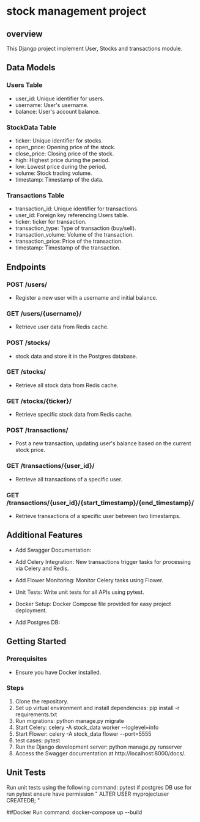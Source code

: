 # stock management project

## overview 
This Djangp project implement User, Stocks and transactions module.


## Data Models

### Users Table
- user_id: Unique identifier for users.
- username: User's username.
- balance: User's account balance.

### StockData Table
- ticker: Unique identifier for stocks.
- open_price: Opening price of the stock.
- close_price: Closing price of the stock.
- high: Highest price during the period.
- low: Lowest price during the period.
- volume: Stock trading volume.
- timestamp: Timestamp of the data.

### Transactions Table
- transaction_id: Unique identifier for transactions.
- user_id: Foreign key referencing Users table.
- ticker: ticker for transaction.
- transaction_type: Type of transaction (buy/sell).
- transaction_volume: Volume of the transaction.
- transaction_price: Price of the transaction.
- timestamp: Timestamp of the transaction.

## Endpoints

### POST /users/
- Register a new user with a username and initial balance.

### GET /users/{username}/
- Retrieve user data from Redis cache.

### POST /stocks/
- stock data and store it in the Postgres database.

### GET /stocks/
- Retrieve all stock data from Redis cache.

### GET /stocks/{ticker}/
- Retrieve specific stock data from Redis cache.

### POST /transactions/
- Post a new transaction, updating user's balance based on the current stock price.

### GET /transactions/{user_id}/
- Retrieve all transactions of a specific user.

### GET /transactions/{user_id}/{start_timestamp}/{end_timestamp}/
- Retrieve transactions of a specific user between two timestamps.

## Additional Features

- Add Swagger Documentation:

- Add Celery Integration: New transactions trigger tasks for processing via Celery and Redis.

- Add Flower Monitoring: Monitor Celery tasks using Flower.

- Unit Tests: Write unit tests for all APIs using pytest.

- Docker Setup: Docker Compose file provided for easy project deployment.
- Add Postgres DB:

## Getting Started

### Prerequisites
- Ensure you have Docker installed.

### Steps
1. Clone the repository.
2. Set up virtual environment and install dependencies: pip install -r requirements.txt
3. Run migrations: python manage.py migrate
4. Start Celery: celery -A stock_data worker --loglevel=info
5. Start Flower: celery -A stock_data flower --port=5555
7. test cases: pytest  
8. Run the Django development server: python manage.py runserver
9. Access the Swagger documentation at http://localhost:8000/docs/.

## Unit Tests
Run unit tests using the following command:
pytest
if postgres DB use for run pytest ensure have permission " ALTER USER myprojectuser CREATEDB; "

##Docker
Run command: docker-compose up  --build
